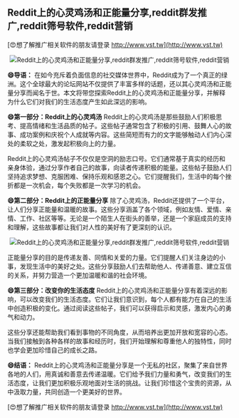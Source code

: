 ## **Reddit上的心灵鸡汤和正能量分享,reddit群发推广,reddit筛号软件,reddit营销**

[😍想了解推广相关软件的朋友请登录 http://www.vst.tw](http://www.vst.tw)

 <center><img src="https://vst.tw/MP4/tuiguang/png/8.png" alt="Reddit上的心灵鸡汤和正能量分享,reddit群发推广,reddit筛号软件,reddit营销"></center>

**😄导语：**
在如今充斥着负面信息的社交媒体世界中，Reddit成为了一个真正的绿洲。这个全球最大的论坛网站不仅提供了丰富多样的话题，还以其心灵鸡汤和正能量分享而闻名于世。本文将带您探索Reddit上的心灵鸡汤和正能量分享，并解释为什么它们对我们的生活态度产生如此深远的影响。

**😄第一部分：Reddit上的心灵鸡汤**
Reddit上的心灵鸡汤是那些鼓励人们积极思考、提高情绪和生活品质的帖子。这些帖子通常包含了积极的引用、鼓舞人心的故事、成功案例和庆祝个人成就等内容。这些简短而有力的文字能够触动人们内心深处的柔软之处，激发起积极向上的力量。

Reddit上的心灵鸡汤帖子不仅仅是空洞的励志口号。它们通常基于真实的经历和亲身体验，通过分享作者自己的故事，向读者传递积极的能量。这些帖子鼓励人们坚持追求梦想、克服困难、保持乐观和感恩之心。它们提醒我们，生活中的每个挫折都是一次机会，每个失败都是一次学习的机会。

**😄第二部分：Reddit上的正能量分享**
除了心灵鸡汤，Reddit还提供了一个平台，让人们分享正能量和温暖的故事。这些分享涵盖了各个领域，例如友情、爱情、亲情、工作、社区等等。无论是一个陌生人在街头的善举，还是一个家庭成员的支持和理解，这些故事都让我们对人性的美好有了更深刻的认识。

 <center><img src="https://vst.tw/MP4/tuiguang/png/5.png" alt="Reddit上的心灵鸡汤和正能量分享,reddit群发推广,reddit筛号软件,reddit营销"></center>

正能量分享的目的是传递友善、同情和关爱的力量。它们提醒人们关注身边的小事，发现生活中的美好之处。这些分享鼓励人们去帮助他人、传递善意、建立互信的关系，并努力营造一个更加温暖和谐的社会环境。

**😄第三部分：改变你的生活态度**
Reddit上的心灵鸡汤和正能量分享有着深远的影响，可以改变我们的生活态度。它们让我们意识到，每个人都有能力在自己的生活中创造积极的变化。通过阅读这些帖子，我们可以获得启示和灵感，激发内心的勇气和动力。

这些分享还能帮助我们看到事物的不同角度，从而培养出更加开放和宽容的心态。当我们接触到各种各样的故事和经历时，我们开始理解和尊重他人的独特性，同时也学会更加珍惜自己的成长之路。

**😄结语：**
Reddit上的心灵鸡汤和正能量分享是一个无私的社区，聚集了来自世界各地的人们，用真诚和善意去传递温暖。它们给予我们力量和勇气，改变我们的生活态度，让我们更加积极乐观地面对生活的挑战。让我们珍惜这个宝贵的资源，从中汲取力量，共同创造一个更美好的世界。

[😍想了解推广相关软件的朋友请登录 http://www.vst.tw](http://www.vst.tw)



